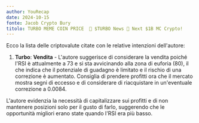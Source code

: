 ```yaml
---
author: YouRecap
date: 2024-10-15
fonte: Jacob Crypto Bury
titolo: TURBO MEME COIN PRICE  💎 $TURBO News 💎 Next $1B MC Crypto!
---
```


Ecco la lista delle criptovalute citate con le relative intenzioni dell'autore:

1. **Turbo**: **Vendita** - L'autore suggerisce di considerare la vendita poiché l'RSI è attualmente a 73 e si sta avvicinando alla zona di euforia (80), il che indica che il potenziale di guadagno è limitato e il rischio di una correzione è aumentato. Consiglia di prendere profitti ora che il mercato mostra segni di eccesso e di considerare di riacquistare in un'eventuale correzione a 0.0084.

L'autore evidenzia la necessità di capitalizzare sui profitti e di non mantenere posizioni solo per il gusto di farlo, suggerendo che le opportunità migliori erano state quando l'RSI era più basso.
